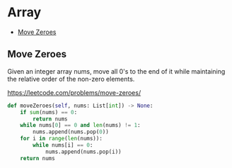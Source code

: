 # Array

+ [Move Zeroes](#move-zeroes)

## Move Zeroes

Given an integer array nums, move all 0's to the end of it while maintaining the relative order of the non-zero elements.

https://leetcode.com/problems/move-zeroes/

```python
def moveZeroes(self, nums: List[int]) -> None:
    if sum(nums) == 0:
        return nums
    while nums[0] == 0 and len(nums) != 1:
        nums.append(nums.pop(0))
    for i in range(len(nums)):
        while nums[i] == 0:
            nums.append(nums.pop(i))
    return nums
```

